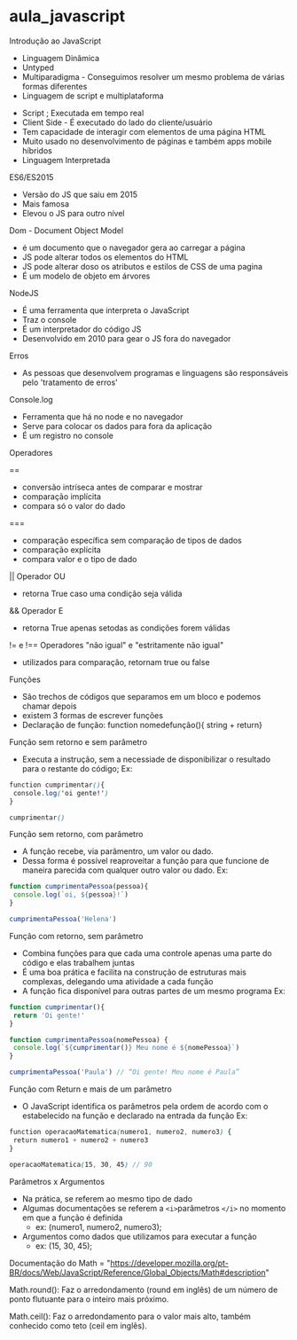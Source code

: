 # aula_javascript

Introdução ao JavaScript

- Linguagem Dinâmica
- Untyped
- Multiparadigma - Conseguimos resolver um mesmo problema de várias formas diferentes
- Linguagem de script e multiplataforma

* Script ; Executada em tempo real
* Client Side - É executado do lado do cliente/usuário
* Tem capacidade de interagir com elementos de uma página HTML
* Muito usado no desenvolvimento de páginas e também apps mobile híbridos
* Linguagem Interpretada

ES6/ES2015

- Versão do JS que saiu em 2015
- Mais famosa
- Elevou o JS para outro nível

Dom - Document Object Model

* é um documento que o navegador gera ao carregar a página
* JS pode alterar todos os elementos do HTML
* JS pode alterar doso os atributos e estilos de CSS de uma pagina
* É um modelo de objeto em árvores

NodeJS

- É uma ferramenta que interpreta o JavaScript
- Traz o console
- É um interpretador do código JS
- Desenvolvido em 2010 para gear o JS fora do navegador


Erros

- As pessoas que desenvolvem programas e linguagens são responsáveis pelo 'tratamento de erros'

Console.log

- Ferramenta que há no node e no navegador
- Serve para colocar os dados para fora da aplicação
- É um registro no console





Operadores

==  

- conversão intríseca antes de comparar e mostrar
- comparação implícita
- compara só o valor do dado

===

- comparação específica sem comparação de tipos de dados
- comparação explícita
- compara valor e o tipo de dado

|| Operador OU

- retorna True caso uma condição seja válida

&& Operador E

- retorna True apenas setodas as condições forem válidas

!= e !== Operadores "não igual" e "estritamente não igual"

- utilizados para comparação, retornam true ou false



Funções

- São trechos de códigos que separamos em um bloco e podemos chamar depois
- existem 3 formas de escrever funções
- Declaração de função: function nomedefunção(){ string + return}



Função sem retorno e sem parâmetro

- Executa a instrução, sem a necessiade de disponibilizar o resultado para o restante do código;
  Ex:

```scss
function cumprimentar(){
 console.log('oi gente!')
}

cumprimentar()
```


Função sem retorno, com parâmetro

- A função recebe, via parâmentro, um valor ou dado.
- Dessa forma é possível reaproveitar a função para que funcione de maneira parecida com qualquer outro valor ou dado.
  Ex:

```javascript
function cumprimentaPessoa(pessoa){
 console.log(`oi, ${pessoa}!`)
}

cumprimentaPessoa('Helena')
```


Função com retorno, sem parâmetro

- Combina funções para que cada uma controle apenas uma parte do código e elas trabalhem juntas
- É uma boa prática e facilita na construção de estruturas mais complexas, delegando uma atividade a cada função
- A função fica disponível para outras partes de um mesmo programa
  Ex:

```javascript
function cumprimentar(){
 return 'Oi gente!'
}

function cumprimentaPessoa(nomePessoa) {
 console.log(`${cumprimentar()} Meu nome é ${nomePessoa}`)
}

cumprimentaPessoa('Paula') // “Oi gente! Meu nome é Paula”
```


Função com Return e mais de um parâmetro

- O JavaScript identifica os parâmetros pela ordem de acordo com o estabelecido na função e declarado na entrada da função
  Ex:

```scss
function operacaoMatematica(numero1, numero2, numero3) {
 return numero1 + numero2 + numero3
}

operacaoMatematica(15, 30, 45) // 90
```


Parâmetros x Argumentos

- Na prática, se referem ao mesmo tipo de dado
- Algumas documentações se referem a `<i>`parâmetros `</i>` no momento em que a função é definida
  - ex: (numero1, numero2, numero3);
- Argumentos como dados que utilizamos para executar a função
  - ex: (15, 30, 45);









Documentação do Math = "https://developer.mozilla.org/pt-BR/docs/Web/JavaScript/Reference/Global_Objects/Math#description"

Math.round(): Faz o arredondamento (round em inglês) de um número de ponto flutuante para o inteiro mais próximo.

Math.ceil(): Faz o arredondamento para o valor mais alto, também conhecido como teto (ceil em inglês).
